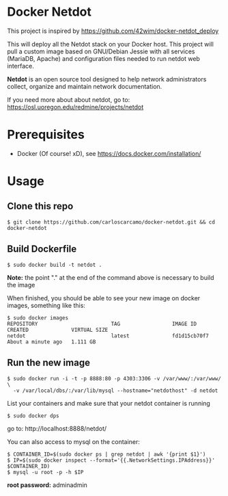 Docker Netdot
=============

This project is inspired by https://github.com/42wim/docker-netdot_deploy

This will deploy all the Netdot stack on your Docker host. This project will pull a custom image based on GNU/Debian Jessie with all services (MariaDB, Apache) and configuration files needed to run netdot web interface.


**Netdot** is an open source tool designed to help network administrators collect, organize and maintain network documentation.

If you need more about about netdot, go to: https://osl.uoregon.edu/redmine/projects/netdot

# Prerequisites

* Docker (Of course! xD), see https://docs.docker.com/installation/

# Usage

## Clone this repo

```
$ git clone https://github.com/carloscarcamo/docker-netdot.git && cd docker-netdot
```

## Build Dockerfile

```
$ sudo docker build -t netdot .
```

**Note:** the point "." at the end of the command above is necessary to build the image

When finished, you should be able to see your new image on docker images, something like this:

```
$ sudo docker images
REPOSITORY                        TAG                 IMAGE ID            CREATED              VIRTUAL SIZE
netdot                            latest              fd1d15cb70f7        About a minute ago   1.111 GB
```

## Run the new image

```
$ sudo docker run -i -t -p 8888:80 -p 4303:3306 -v /var/www/:/var/www/ \
  -v /var/local/dbs/:/var/lib/mysql --hostname="netdothost" -d netdot
```

List your containers and make sure that your netdot container is running

```
$ sudo docker dps
```

go to: http://localhost:8888/netdot/

You can also access to mysql on the container:

```
$ CONTAINER_ID=$(sudo docker ps | grep netdot | awk '{print $1}')
$ IP=$(sudo docker inspect --format='{{.NetworkSettings.IPAddress}}' $CONTAINER_ID)
$ mysql -u root -p -h $IP
```

**root password:** adminadmin

